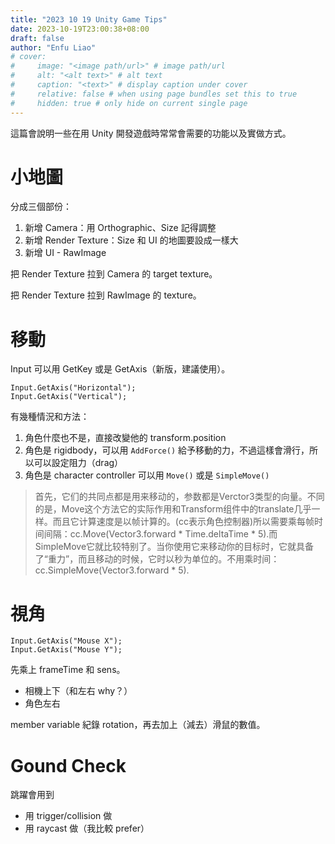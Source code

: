 ```yaml
---
title: "2023 10 19 Unity Game Tips"
date: 2023-10-19T23:00:38+08:00
draft: false
author: "Enfu Liao"
# cover:
#     image: "<image path/url>" # image path/url
#     alt: "<alt text>" # alt text
#     caption: "<text>" # display caption under cover
#     relative: false # when using page bundles set this to true
#     hidden: true # only hide on current single page
---
```


這篇會說明一些在用 Unity 開發遊戲時常常會需要的功能以及實做方式。

# 小地圖
分成三個部份：
1. 新增 Camera：用 Orthographic、Size 記得調整
2. 新增 Render Texture：Size 和 UI 的地圖要設成一樣大
3. 新增 UI - RawImage

把 Render Texture 拉到 Camera 的 target texture。

把 Render Texture 拉到 RawImage 的 texture。

# 移動

Input 可以用 GetKey 或是 GetAxis（新版，建議使用）。

```
Input.GetAxis("Horizontal");
Input.GetAxis("Vertical");
```

有幾種情況和方法：
1. 角色什麼也不是，直接改變他的 transform.position
2. 角色是 rigidbody，可以用 `AddForce()` 給予移動的力，不過這樣會滑行，所以可以設定阻力（drag）
3. 角色是 character controller 可以用 `Move()` 或是 `SimpleMove()`

> 首先，它们的共同点都是用来移动的，参数都是Verctor3类型的向量。不同的是，Move这个方法它的实际作用和Transform组件中的translate几乎一样。而且它计算速度是以帧计算的。(cc表示角色控制器)所以需要乘每帧时间间隔：cc.Move(Vector3.forward * Time.deltaTime * 5).而SimpleMove它就比较特别了。当你使用它来移动你的目标时，它就具备了“重力”，而且移动的时候，它时以秒为单位的。不用乘时间：cc.SimpleMove(Vector3.forward * 5). 

# 視角

```
Input.GetAxis("Mouse X");
Input.GetAxis("Mouse Y");
```

先乘上 frameTime 和 sens。

- 相機上下（和左右 why？）
- 角色左右

member variable 紀錄 rotation，再去加上（減去）滑鼠的數值。


# Gound Check

跳躍會用到

- 用 trigger/collision 做
- 用 raycast 做（我比較 prefer）